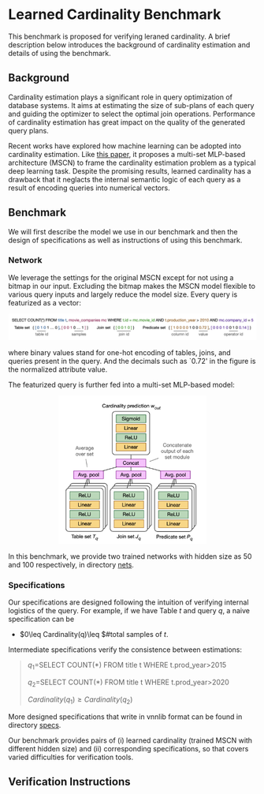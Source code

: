 # Learned Cardinality Benchmark

This benchmark is proposed for verifying leraned cardinality. A brief description below introduces the background of cardinality estimation and details of using the benchmark.

## Background

Cardinality estimation plays a significant role in query optimization of database systems. It aims at estimating the size of sub-plans of each query and guiding the optimizer to select the optimal join operations. Performance of cardinality estimation has great impact on the quality of the generated query plans.

Recent works have explored how machine learning can be adopted into cardinality estimation. Like [this paper](https://arxiv.org/pdf/1809.00677.pdf), it proposes a multi-set MLP-based architecture (MSCN) to frame the cardinality estimation problem as a typical deep  learning task.  Despite the promising results, learned cardinality has a drawback that it neglacts the internal semantic logic of each query as a result of encoding queries into numerical vectors.

## Benchmark

We will first describe the model we use in our benchmark and then the design of specifications as well as instructions of using this benchmark.

### Network

We leverage the settings for the original MSCN except for not using a bitmap in our input. Excluding the bitmap makes the MSCN model flexible to various query inputs and largely reduce the model size.  Every query is featurized as a vector:

![](./resources/input_encoding.png)

where binary values stand for one-hot encoding of tables, joins, and queries present in the query. And the decimals such as `0.72' in the  figure is the normalized attribute value. 

The featurized query is further fed into a multi-set MLP-based model:

<div align=center><img width="300" height="300" src="./resources/model_architecture.png"/></div>

In this benchmark, we provide two trained networks with hidden size as 50 and 100 respectively, in directory [nets](./nets).

### Specifications

Our specifications are designed following the intuition of verifying internal logistics of the query. For example, if we have Table $t$ and query $q$, a naive specification can be

- $0\leq Cardinality(q)\leq $#total samples of $t$.

Intermediate specifications verify the consistence between estimations:

> $q_1$=SELECT COUNT(*) FROM title t WHERE t.prod_year>2015
>
> $q_2$=SELECT COUNT(*) FROM title t WHERE t.prod_year>2020
>
> $Cardinality(q_1)\geq Cardinality(q_2)$

More designed specifications that write in vnnlib format can be found in directory [specs](./specs/).

Our benchmark provides pairs of (i) learned cardinality (trained MSCN with different hidden size) and (ii) corresponding specifications, so that covers varied difficulties for verification tools.

## Verification Instructions

